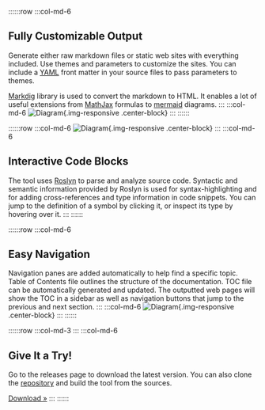 ﻿---
Template: landing
ProjectName: Literate Programming
GitHub: https://github.com/johtela/LiterateProgramming
Download: https://github.com/johtela/LiterateProgramming/releases
License: License.html
Footer: "Copyright © 2017 Tommi Johtela"
ShowDescriptionsInToc: false
BootstrapStyle: readable
MarkdownStyle: book
SyntaxHighlight: solarized-light
UseDiagrams: true
DiagramStyle: mermaid
UseMath: true
_Jumbotron: >
    # Literate Programming in C#

    Produce good-looking, interactive documentation for your C# projects using
    [literate programming](https://en.wikipedia.org/wiki/Literate_programming). 
    Write comments in [markdown](https://en.wikipedia.org/wiki/Markdown) and 
    create fully functional web sites that can be published on 
    [GitHub](https://github.com) or other web hosting services.
---

::::::row
:::col-md-6
## Fully Customizable Output

Generate either raw markdown files or static web sites with everything included. 
Use themes and parameters to customize the sites. You can include a 
[YAML](http://yaml.org/) front matter in your source files to pass parameters to 
themes.

[Markdig](https://github.com/lunet-io/markdig)
library is used to convert the markdown to HTML. It enables a lot of useful
extensions from [MathJax](https://www.mathjax.org/) formulas to 
[mermaid](https://knsv.github.io/mermaid/) diagrams. 
:::
:::col-md-6
![Diagram](images/Diagram.png){.img-responsive .center-block}
:::
::::::

::::::row
:::col-md-6
![Diagram](images/Code.png){.img-responsive .center-block}
:::
:::col-md-6
## Interactive Code Blocks

The tool uses [Roslyn](https://github.com/dotnet/roslyn) to parse and analyze
source code. Syntactic and semantic information provided by Roslyn is used for 
syntax-highlighting and for adding cross-references and type information in
code snippets. You can jump to the definition of a symbol by clicking it, or 
inspect its type by hovering over it.
:::
::::::

::::::row
:::col-md-6
## Easy Navigation

Navigation panes are added automatically to help find a specific topic. Table 
of Contents file outlines the structure of the documentation. TOC file can be 
automatically generated and updated. The outputted web pages will show the TOC
in a sidebar as well as navigation buttons that jump to the previous and next
section.
:::
:::col-md-6
![Diagram](images/Navigation.png){.img-responsive .center-block}
:::
::::::

::::::row
:::col-md-3
<i class="fa fa-cloud-download fa-5x pull-right"></i>
:::
:::col-md-6
## Give It a Try!

Go to the releases page to download the latest version. You can also clone the
[repository](https://github.com/johtela/LiterateProgramming) and build the tool
from the sources.

<a class="btn btn-default" href="https://github.com/johtela/LiterateProgramming/releases" role="button">Download &raquo;</a>
:::
::::::

